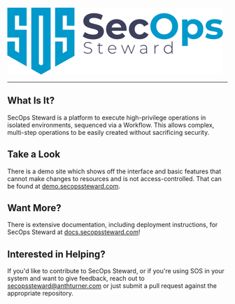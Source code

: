 ![SecOps Steward Logo](https://raw.githubusercontent.com/secopssteward/SecOpsSteward/main/assets/SOS_Logo_Blue.png)

---

## What Is It?
SecOps Steward is a platform to execute high-privilege operations in isolated environments, sequenced via a Workflow. This allows complex, multi-step operations to be easily created without sacrificing security.

## Take a Look
There is a demo site which shows off the interface and basic features that cannot make changes to resources and is not access-controlled. That can be found at [demo.secopssteward.com](http://demo.secopssteward.com).

## Want More?
There is extensive documentation, including deployment instructions, for SecOps Steward at [docs.secopssteward.com](https://docs.secopssteward.com)!

## Interested in Helping?
If you'd like to contribute to SecOps Steward, or if you're using SOS in your system and want to give feedback, reach out to secopssteward@anthturner.com or just submit a pull request against the appropriate repository.
